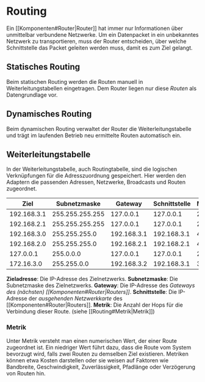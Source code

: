 # Routing
Ein [[Komponenten#Router|Router]] hat immer nur Informationen über unmittelbar verbundene Netzwerke. Um ein Datenpacket in ein unbekanntes Netzwerk zu transportieren, muss der Router entscheiden, über welche Schnittstelle das Packet geleiten werden muss, damit es zum Ziel gelangt.

## Statisches Routing
Beim statischen Routing werden die Routen manuell in Weiterleitungstabellen eingetragen. Dem Router liegen nur diese *Routen* als Datengrundlage vor.

## Dynamisches Routing
Beim dynamischen Routing verwaltet der Router die Weiterleitungstabelle und trägt im laufenden Betrieb neu ermittelte Routen automatisch ein.

## Weiterleitungstabelle
In der Weiterleitungstabelle, auch Routingtabelle, sind die logischen Verknüpfungen für die Adresszuordnung gespeichert. Hier werden den Adaptern die passenden Adressen, Netzwerke, Broadcasts und Routen zugeordnet.

| Ziel        | Subnetzmaske    | Gateway     | Schnittstelle | Metrik |
|-------------|-----------------|-------------|---------------| -------|
| 192.168.3.1 | 255.255.255.255 | 127.0.0.1   | 127.0.0.1     | 25     |
| 192.168.2.1 | 255.255.255.255 | 127.0.0.1   | 127.0.0.1     | 25     |
| 192.168.3.0 | 255.255.255.0   | 192.168.3.1 | 192.168.3.1   | 45     |
| 192.168.2.0 | 255.255.255.0   | 192.168.2.1 | 192.168.2.1   | 45     |
| 127.0.0.1   | 255.0.0.0       | 127.0.0.1   | 127.0.0.1     | 2      |
| 172.16.3.0  | 255.255.0.0     | 192.168.3.2 | 192.168.3.1   | 3      |

**Zieladresse**: Die IP-Adresse des Zielnetzwerks. 
**Subnetzmaske**: Die Subnetzmaske des Zielnetzwerks. 
**Gateway**: Die IP-Adresse des *Gateways des (nächsten) [[Komponenten#Router|Routers]]*. 
**Schnittstelle**: Die IP-Adresse der *ausgehenden Netzwerkkarte* des [[Komponenten#Router|Routers]].
**Metrik**: Die Anzahl der Hops für die Verbindung dieser Route. (siehe [[Routing#Metrik|Metrik]])

### Metrik
Unter Metrik versteht man einen numerischen Wert, der einer Route zugeordnet ist. Ein niedriger Wert führt dazu, dass die Route vom System bevorzugt wird, falls zwei Routen zu demselben Ziel existieren. Metriken können etwa Kosten darstellen oder sie weisen auf Faktoren wie Bandbreite, Geschwindigkeit, Zuverlässigkeit, Pfadlänge oder Verzögerung von Routen hin.
